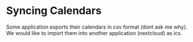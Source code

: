 # Syncing Calendars

Some application exports their calendars in csv format (dont ask me why). We would like to import them into another application (nextcloud) as ics.
